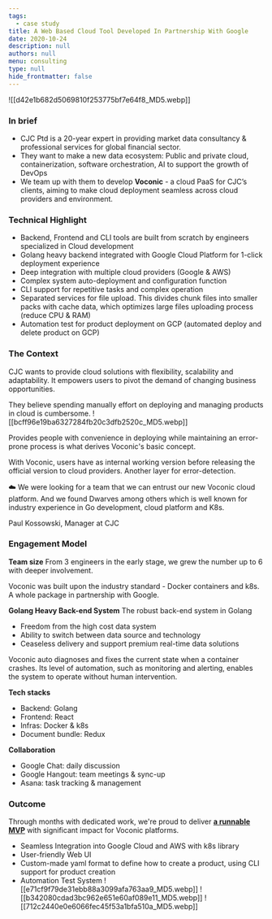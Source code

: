 ```yaml
---
tags: 
  - case study
title: A Web Based Cloud Tool Developed In Partnership With Google
date: 2020-10-24
description: null
authors: null
menu: consulting
type: null
hide_frontmatter: false
---
```


![[d42e1b682d5069810f253775bf7e64f8_MD5.webp]]

### In brief
* CJC Ptd is a 20-year expert in providing market data consultancy & professional services for global financial sector.
* They want to make a new data ecosystem: Public and private cloud, containerization, software orchestration, AI to support the growth of DevOps
* We team up with them to develop **Voconic** - a cloud PaaS for CJC’s clients, aiming to make cloud deployment seamless across cloud providers and environment.

### Technical Highlight
* Backend, Frontend and CLI tools are built from scratch by engineers specialized in Cloud development
* Golang heavy backend integrated with Google Cloud Platform for 1-click deployment experience
* Deep integration with multiple cloud providers (Google & AWS)
* Complex system auto-deployment and configuration function
* CLI support for repetitive tasks and complex operation
* Separated services for file upload. This divides chunk files into smaller packs with cache data, which optimizes large files uploading process (reduce CPU & RAM)
* Automation test for product deployment on GCP (automated deploy and delete product on GCP)

### The Context
CJC wants to provide cloud solutions with flexibility, scalability and adaptability. It empowers users to pivot the demand of changing business opportunities. 

They believe spending manually effort on deploying and managing products in cloud is cumbersome. 
![[bcff96e19ba6327284fb20c3dfb2520c_MD5.webp]]

Provides people with convenience in deploying while maintaining an error-prone process is what derives Voconic's basic concept. 

With Voconic, users have as internal working version before releasing the official  version to cloud providers. Another layer for error-detection. 

☁️ We were looking for a team that we can entrust our new Voconic cloud platform. And we found Dwarves among others which is well known for industry experience in Go development, cloud platform and K8s.

Paul Kossowski, Manager at CJC

### Engagement Model
**Team size**
From 3 engineers in the early stage, we grew the number up to 6 with deeper involvement.

Voconic was built upon the industry standard - Docker containers and k8s. A whole package in partnership with Google.

**Golang Heavy Back-end System**
The robust back-end system in Golang
* Freedom from the high cost data system 
* Ability to switch between data source and technology 
* Ceaseless delivery and support premium real-time data solutions

Voconic auto diagnoses and fixes the current state when a container crashes. Its level of automation, such as monitoring and alerting, enables the system to operate without human intervention.

**Tech stacks**
* Backend: Golang
* Frontend: React
* Infras: Docker & k8s
* Document bundle: Redux

**Collaboration**
* Google Chat: daily discussion
* Google Hangout: team meetings & sync-up
* Asana: task tracking & management

### Outcome
Through months with dedicated work, we're proud to deliver **[a runnable MVP](https://cjcit.com/market-data-cloud-solutions)** with significant impact for Voconic platforms.
* Seamless Integration into Google Cloud and AWS with k8s library
* User-friendly Web UI
* Custom-made yaml format to define how to create a product, using CLI support for product creation
* Automation Test System
![[e71cf9f79de31ebb88a3099afa763aa9_MD5.webp]]
![[b342080cdad3bc962e651e60af089e11_MD5.webp]]
![[712c2440e0e6066fec45f53a1bfa510a_MD5.webp]]